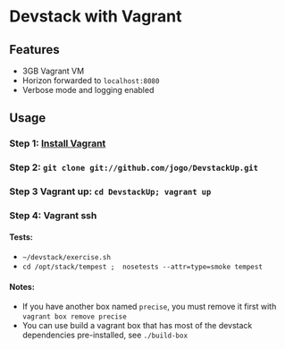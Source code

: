 # Devstack with Vagrant

## Features

* 3GB Vagrant VM
* Horizon forwarded to `localhost:8080`
* Verbose mode and logging enabled

## Usage

### Step 1: [Install Vagrant](http://vagrantup.com/v1/docs/getting-started/index.html)

### Step 2: `git clone git://github.com/jogo/DevstackUp.git`

### Step 3 Vagrant up: `cd DevstackUp; vagrant up`

### Step 4: Vagrant ssh

#### Tests:

* `~/devstack/exercise.sh`
* `cd /opt/stack/tempest ;  nosetests --attr=type=smoke tempest`

#### Notes:

* If you have another box named `precise`, you must remove it first with `vagrant box remove precise`
* You can use build a vagrant box that has most of the devstack dependencies pre-installed, see `./build-box`
